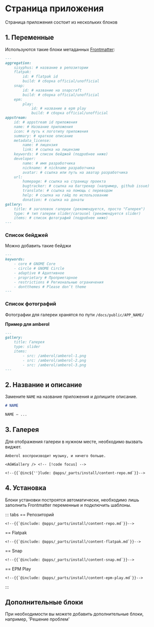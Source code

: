 # Страница приложения

Страница приложения состоит из нескольких блоков

## 1. Переменные

Используются такие блоки метаданных [Frontmatter](/reference/pages/vitepress#frontmatter):

```markdown
---
aggregation:
    sisyphus: # название в репозитории
    flatpak:
        id: # flatpak id
        build: # сборка official/unofficial
    snap:
        id: # название на snapcraft
        build: # сборка official/unofficial
    epm:
        play:
            id: # название в epm play
            build: # сборка official/unofficial
appstream:
    id: # appstream id приложения
    name: # Название приложения
    icon: # путь к логотипу приложения
    summary: # краткое описание
    metadata_license:
        name: # лицензия
        link: # ссылка на лицензию
    keywords: # список бейджей (подробнее ниже)
    developer:
        name: # имя разработчика
        nickname: # nickname разработчика
        avatar: # ссылка или путь на аватар разработчика
    url:
        homepage: # ссылка на страницу проекта
        bugtracker: # ссылка на багтрекер (например, github issue)
        translate: # ссылка на помощь с переводом
        help: # ссылка на гайд по использованию
        donation: # ссылка на донаты
gallery:
    title: # заголовок галереи (рекомендуется, просто "Галерея")
    type: # тип галереи slider/carousel (рекомендуется slider)
    items: # список фотографий (подробнее ниже)
---
```

### Список бейджей

Можно добавить такие бейджи

```markdown
---
keywords:
    - core # GNOME Core
    - circle # GNOME Circle
    - adaptive # Адаптивное
    - proprietary # Проприетарное
    - restrictions # Региональные ограничения
    - dontthemes # Please don’t theme
---
```

### Список фотографий

Фотографии для галереи хранятся по пути `/docs/public/APP_NAME/`

**Пример для amberol**

```markdown
---
gallery:
    title: Галерея
    type: slider
    items:
        - src: /amberol/amberol-1.png
        - src: /amberol/amberol-2.png
        - src: /amberol/amberol-3.png
---
```

## 2. Название и описание

Замените `NAME` на название приложения и допишите описание.

```markdown
# NAME

NAME — ...
```

## 3. Галерея

Для отображения галереи в нужном месте, необходимо вызвать виджет.

```markdown-vue
Amberol воспроизводит музыку, и ничего больше.

<AGWGallery /> <!-- [!code focus] -->

<!--{{`@inc${''}lude: @apps/_parts/install/content-repo.md`}}-->
```

## 4. Установка

Блоки установки построятся автоматически, необходимо лишь заполнить Frontmatter переменные и подключить шаблоны.

::: tabs
== Репозиторий

```markdown-vue
<!--{{`@include: @apps/_parts/install/content-repo.md`}}-->
```

== Flatpak

```markdown-vue
<!--{{`@include: @apps/_parts/install/content-flatpak.md`}}-->
```

== Snap

```markdown-vue
<!--{{`@include: @apps/_parts/install/content-snap.md`}}-->
```

== EPM Play

```markdown-vue
<!--{{`@include: @apps/_parts/install/content-epm-play.md`}}-->
```

:::

## Дополнительные блоки

При необходимости вы можете добавить дополнительные блоки, например, 'Решение проблем'

